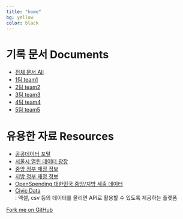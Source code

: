 ```yaml
---
title: "home"
bg: yellow
color: black
---
```



# 기록 문서 Documents

- [전체 문서 All](http://bit.ly/codeacross-2015-seoul-all)
- [1팀 team1](http://bit.ly/codeacross-2015-seoul-1)
- [2팀 team2](http://bit.ly/codeacross-2015-seoul-2)
- [3팀 team3](http://bit.ly/codeacross-2015-seoul-3)
- [4팀 team4](http://bit.ly/codeacross-2015-seoul-4)
- [5팀 team5](http://bit.ly/codeacross-2015-seoul-5)

# 유용한 자료 Resources

- [공공데이터 포털](http://data.go.kr)
- [서울시 열린 데이터 광장](http://data.seoul.go.kr)
- [중앙 정부 재정 정보](http://www.digitalbrain.go.kr)
- [지방 정부 재정 정보](http://lofin.mogaha.go.kr)
- [OpenSpending 대한민국 중앙/지방 세출 데이터](https://openspending.org/datasets?territories=KR)
- [Civic Data](http://www.civicdata.com)<br>
  : 엑셀, csv 등의 데이터를 올리면 API로 활용할 수 있도록 제공하는 플랫폼

<span id="forkongithub">
  <a href="{{ site.source_link }}" class="bg-black">
    Fork me on GitHub
  </a>
</span>
